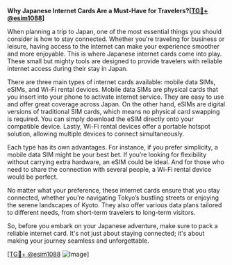 **Why Japanese Internet Cards Are a Must-Have for Travelers?[[TG💪+ @esim1088](https://t.me/s/esim1088)]**

When planning a trip to Japan, one of the most essential things you should consider is how to stay connected. Whether you're traveling for business or leisure, having access to the internet can make your experience smoother and more enjoyable. This is where Japanese internet cards come into play. These small but mighty tools are designed to provide travelers with reliable internet access during their stay in Japan.

There are three main types of internet cards available: mobile data SIMs, eSIMs, and Wi-Fi rental devices. Mobile data SIMs are physical cards that you insert into your phone to activate internet service. They are easy to use and offer great coverage across Japan. On the other hand, eSIMs are digital versions of traditional SIM cards, which means no physical card swapping is required. You can simply download the eSIM directly onto your compatible device. Lastly, Wi-Fi rental devices offer a portable hotspot solution, allowing multiple devices to connect simultaneously.

Each type has its own advantages. For instance, if you prefer simplicity, a mobile data SIM might be your best bet. If you’re looking for flexibility without carrying extra hardware, an eSIM could be ideal. And for those who need to share the connection with several people, a Wi-Fi rental device would be perfect. 

No matter what your preference, these internet cards ensure that you stay connected, whether you're navigating Tokyo’s bustling streets or enjoying the serene landscapes of Kyoto. They also offer various data plans tailored to different needs, from short-term travelers to long-term visitors.

So, before you embark on your Japanese adventure, make sure to pack a reliable internet card. It's not just about staying connected; it's about making your journey seamless and unforgettable.

[[TG💪+ @esim1088](https://t.me/s/esim1088) ![Image](https://i.postimg.cc/Y0z9fWf4/image.png)]